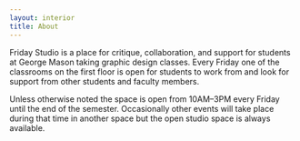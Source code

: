```yaml
---
layout: interior
title: About
---
```


Friday Studio is a place for critique, collaboration, and support for students at George Mason taking graphic design classes. Every Friday one of the classrooms on the first floor is open for students to work from and look for support from other students and faculty members.

Unless otherwise noted the space is open from 10AM&ndash;3PM every Friday until the end of the semester. Occasionally other events will take place during that time in another space but the open studio space is always available.
